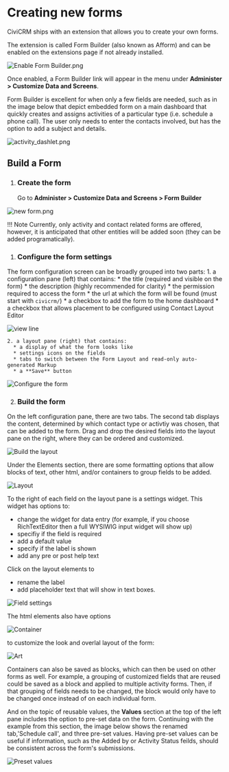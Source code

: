 # Creating new forms

CiviCRM ships with an extension that allows you to create your own forms.

The extension is called Form Builder (also known as Afform) and can be enabled
on the extensions page if not already installed.

![Enable Form Builder.png](../img/the-user-interface/form-builder/enable-form-builder.png)

Once enabled, a Form Builder link will appear in the menu under
**Administer > Customize Data and Screens**.

Form Builder is excellent for when only a few fields are needed, such as in the image below that depict embedded form on a main dashboard that quickly creates and assigns activities of a particular type (i.e. schedule a phone call). The user only needs to enter the contacts involved, but has the option to add a subject and details.

![activity_dashlet.png](../img/the-user-interface/form-builder/activity-dashlet.png)

## Build a Form

1. ### Create the form
   Go to **Administer > Customize Data and Screens > Form Builder**

![new form.png](../img/the-user-interface/form-builder/new-form.png)

!!! Note
  Currently, only activity and contact related forms are offered, however, it is anticipated that other entities will be added soon (they can be added programatically).

1. ### Configure the form settings
  The form configuration screen can be broadly grouped into two parts:
    1. a configuration pane (left) that contains:
      * the title (required and visible on the form)
      * the description (highly recommended for clarity)
      * the permission required to access the form
      * the url at which the form will be found (must start with `civicrm/`)
      * a checkbox to add the form to the home dashboard
      * a checkbox that allows placement to be configured using Contact Layout Editor
  
  ![view line](../img/the-user-interface/form-builder/view-form.png)

    2. a layout pane (right) that contains:
      * a display of what the form looks like 
      * settings icons on the fields
      * tabs to switch between the Form Layout and read-only auto-generated Markup
      * a **Save** button

  ![Configure the form](../img/the-user-interface/form-builder/configure-form.png)

2. ### Build the form
On the left configuration pane, there are two tabs. The second tab displays the content, determined by which contact type or activtiy was chosen, that can be added to the form. Drag and drop the desired fields into the layout pane on the right, where they can be ordered and customized.

![Build the layout](../img/the-user-interface/form-builder/build-layout.png)

Under the Elements section, there are some formatting options that allow blocks of text, other html, and/or containers to group fields to be added.

![Layout](../img/the-user-interface/form-builder/layout.png)

To the right of each field on the layout pane is a settings widget. This widget has options to:
  * change the widget for data entry (for example, if you choose RichTextEditor then a full WYSIWIG input widget will show up)
  * specifiy if the field is required
  * add a default value
  * specify if the label is shown
  * add any pre or post help text

Click on the layout elements to
  * rename the label
  * add placeholder text that will show in text boxes.

![Field settings](../img/the-user-interface/form-builder/field-settings.png)

The html elements also have options

![Container](../img/the-user-interface/form-builder/container.png)

to customize the look and overlal layout of the form:

![Art](../img/the-user-interface/form-builder/art.png)

Containers can also be saved as blocks, which can then be used on other
forms as well. For example, a grouping of customized fields that are reused could be saved as a block and applied to multiple activity forms. Then, if that grouping of fields needs to be changed, the block would only have to be changed once instead of on each individual form.

And on the topic of reusable values, the **Values** section at the top of the left pane includes the option to pre-set data on the form. Continuing with the example from this section, the image below shows the renamed tab,'Schedule call', and three pre-set values. Having pre-set values can be useful if information, such as the Added by or Activity Status feilds, should be consistent across the form's submissions.

![Preset values](../img/the-user-interface/form-builder/pre-set-values.png)

